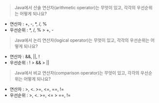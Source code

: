 > Java에서 산술 연산자(arithmetic operator)는 무엇이 있고, 각각의 우선순위는 어떻게 되나요?
- 연산자 : +, -, *, /, %
- 우선순위 : *, /, %    >    +, -
> Java에서 논리 연산자(logical operator)는 무엇이 있고, 각각의 우선순위는 어떻게 되나요?
- 연산자 : &&, ||, !
- 우선순위 : !   >   &&   >   || 
> Java에서 비교 연산자(comparison operator)는 무엇이 있고, 각각의 우선순위는 어떻게 되나요?
- 연산자 : >, <. >=, <=, ==, !=
- 우선순위 : >, <. >=, <=   >    ==, !=